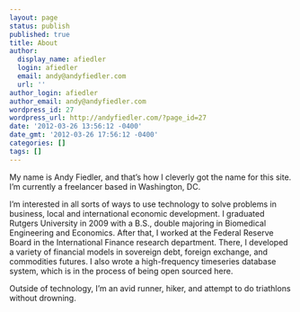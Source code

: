 ```yaml
---
layout: page
status: publish
published: true
title: About
author:
  display_name: afiedler
  login: afiedler
  email: andy@andyfiedler.com
  url: ''
author_login: afiedler
author_email: andy@andyfiedler.com
wordpress_id: 27
wordpress_url: http://andyfiedler.com/?page_id=27
date: '2012-03-26 13:56:12 -0400'
date_gmt: '2012-03-26 17:56:12 -0400'
categories: []
tags: []
---
```

<p>My name is Andy Fiedler, and that&rsquo;s how I cleverly got the name for this site. I&rsquo;m currently a freelancer based in Washington, DC.</p>
<p>I&rsquo;m interested in all sorts of ways to use technology to solve problems in business, local and international economic development. I graduated Rutgers University in 2009 with a B.S., double majoring in Biomedical Engineering and Economics. After that, I worked at the Federal Reserve Board in the International Finance research department. There, I developed a variety of financial models in sovereign debt, foreign exchange, and commodities futures. I also wrote a high-frequency timeseries database system, which is in the process of being open sourced here.</p>
<p>Outside of technology, I&rsquo;m an avid runner, hiker, and attempt to do triathlons without drowning.</p>
